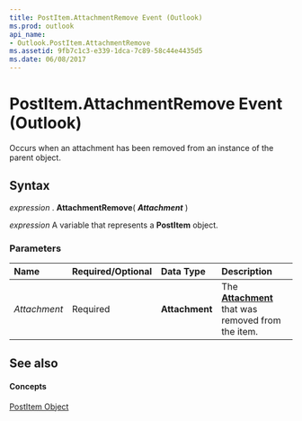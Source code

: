 ```yaml
---
title: PostItem.AttachmentRemove Event (Outlook)
ms.prod: outlook
api_name:
- Outlook.PostItem.AttachmentRemove
ms.assetid: 9fb7c1c3-e339-1dca-7c89-58c44e4435d5
ms.date: 06/08/2017
---
```



# PostItem.AttachmentRemove Event (Outlook)

Occurs when an attachment has been removed from an instance of the parent object.


## Syntax

 _expression_ . **AttachmentRemove**( **_Attachment_** )

 _expression_ A variable that represents a **PostItem** object.


### Parameters



|**Name**|**Required/Optional**|**Data Type**|**Description**|
|:-----|:-----|:-----|:-----|
| _Attachment_|Required| **Attachment**|The  **[Attachment](Outlook.Attachment.md)** that was removed from the item.|

## See also


#### Concepts


[PostItem Object](Outlook.PostItem.md)

